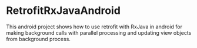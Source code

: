 # RetrofitRxJavaAndroid
This android project shows how to use retrofit with RxJava in android for making background calls with parallel processing and updating view objects from background process.
